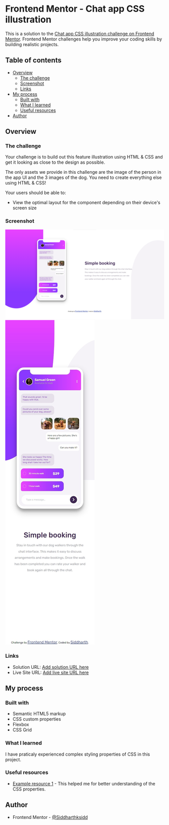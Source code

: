 # Frontend Mentor - Chat app CSS illustration

This is a solution to the [Chat app CSS illustration challenge on Frontend Mentor](https://www.frontendmentor.io/challenges/chat-app-css-illustration-O5auMkFqY). Frontend Mentor challenges help you improve your coding skills by building realistic projects.

## Table of contents

- [Overview](#overview)
  - [The challenge](#the-challenge)
  - [Screenshot](#screenshot)
  - [Links](#links)
- [My process](#my-process)
  - [Built with](#built-with)
  - [What I learned](#what-i-learned)
  - [Useful resources](#useful-resources)
- [Author](#author)

## Overview

### The challenge

Your challenge is to build out this feature illustration using HTML & CSS and get it looking as close to the design as possible.

The only assets we provide in this challenge are the image of the person in the app UI and the 3 images of the dog. You need to create everything else using HTML & CSS!

Your users should be able to:

- View the optimal layout for the component depending on their device's screen size

### Screenshot

![Desktop Screenshot](Screenshots/Desktop.png)
![Mobile Screenshot](<Screenshots/mobile screenshot.jpeg>)

### Links

- Solution URL: [Add solution URL here](https://github.com/Siddharthksidd/Frontend_mentor_Projects-intro-component-with-signup-form-master)
- Live Site URL: [Add live site URL here](https://siddharthksidd.github.io/Frontend_mentor_Projects-intro-component-with-signup-form-master/)

## My process

### Built with

- Semantic HTML5 markup
- CSS custom properties
- Flexbox
- CSS Grid

### What I learned

I have praticaly experienced complex styling properties of CSS in this project.

### Useful resources

- [Example resource 1](https://www.w3schools.com/) - This helped me for better understanding of the CSS properties.

## Author

- Frontend Mentor - [@Siddharthksidd](https://www.frontendmentor.io/profile/Siddharthksidd)
